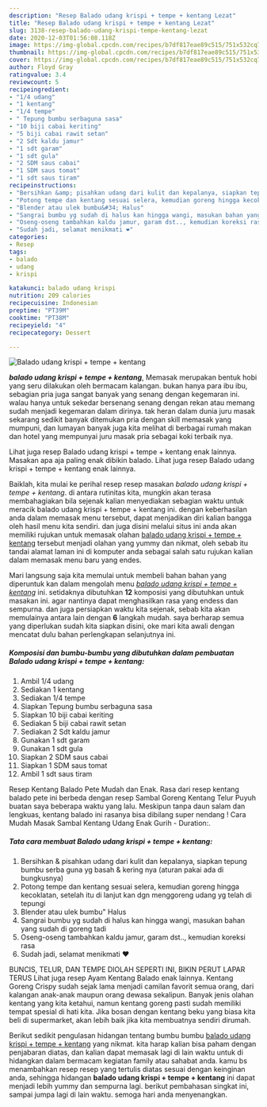 ```yaml
---
description: "Resep Balado udang krispi + tempe + kentang Lezat"
title: "Resep Balado udang krispi + tempe + kentang Lezat"
slug: 3138-resep-balado-udang-krispi-tempe-kentang-lezat
date: 2020-12-03T01:56:08.118Z
image: https://img-global.cpcdn.com/recipes/b7df817eae89c515/751x532cq70/balado-udang-krispi-tempe-kentang-foto-resep-utama.jpg
thumbnail: https://img-global.cpcdn.com/recipes/b7df817eae89c515/751x532cq70/balado-udang-krispi-tempe-kentang-foto-resep-utama.jpg
cover: https://img-global.cpcdn.com/recipes/b7df817eae89c515/751x532cq70/balado-udang-krispi-tempe-kentang-foto-resep-utama.jpg
author: Floyd Gray
ratingvalue: 3.4
reviewcount: 5
recipeingredient:
- "1/4 udang"
- "1 kentang"
- "1/4 tempe"
- " Tepung bumbu serbaguna sasa"
- "10 biji cabai keriting"
- "5 biji cabai rawit setan"
- "2 Sdt kaldu jamur"
- "1 sdt garam"
- "1 sdt gula"
- "2 SDM saus cabai"
- "1 SDM saus tomat"
- "1 sdt saus tiram"
recipeinstructions:
- "Bersihkan &amp; pisahkan udang dari kulit dan kepalanya, siapkan tepung bumbu serba guna yg basah &amp; kering nya (aturan pakai ada di bungkusnya)"
- "Potong tempe dan kentang sesuai selera, kemudian goreng hingga kecoklatan, setelah itu di lanjut kan dgn menggoreng udang yg telah di tepungi"
- "Blender atau ulek bumbu&#34; Halus"
- "Sangrai bumbu yg sudah di halus kan hingga wangi, masukan bahan yang sudah di goreng tadi"
- "Oseng-oseng tambahkan kaldu jamur, garam dst.., kemudian koreksi rasa"
- "Sudah jadi, selamat menikmati ❤"
categories:
- Resep
tags:
- balado
- udang
- krispi

katakunci: balado udang krispi 
nutrition: 209 calories
recipecuisine: Indonesian
preptime: "PT39M"
cooktime: "PT38M"
recipeyield: "4"
recipecategory: Dessert

---
```



![Balado udang krispi + tempe + kentang](https://img-global.cpcdn.com/recipes/b7df817eae89c515/751x532cq70/balado-udang-krispi-tempe-kentang-foto-resep-utama.jpg)

<b><i>balado udang krispi + tempe + kentang</i></b>, Memasak merupakan bentuk hobi yang seru dilakukan oleh bermacam kalangan. bukan hanya para ibu ibu, sebagian pria juga sangat banyak yang senang dengan kegemaran ini. walau hanya untuk sekedar bersenang senang dengan rekan atau memang sudah menjadi kegemaran dalam dirinya. tak heran dalam dunia juru masak sekarang sedikit banyak ditemukan pria dengan skill memasak yang mumpuni, dan lumayan banyak juga kita melihat di berbagai rumah makan dan hotel yang mempunyai juru masak pria sebagai koki terbaik nya.

Lihat juga resep Balado udang krispi + tempe + kentang enak lainnya. Masakan apa aja paling enak dibikin balado. Lihat juga resep Balado udang krispi + tempe + kentang enak lainnya.

Baiklah, kita mulai ke perihal resep resep masakan <i>balado udang krispi + tempe + kentang</i>. di antara rutinitas kita, mungkin akan terasa membahagiakan bila sejenak kalian menyediakan sebagian waktu untuk meracik balado udang krispi + tempe + kentang ini. dengan keberhasilan anda dalam memasak menu tersebut, dapat menjadikan diri kalian bangga oleh hasil menu kita sendiri. dan juga disini melalui situs ini anda akan memiliki rujukan untuk memasak olahan <u>balado udang krispi + tempe + kentang</u> tersebut menjadi olahan yang yummy dan nikmat, oleh sebab itu tandai alamat laman ini di komputer anda sebagai salah satu rujukan kalian dalam memasak menu baru yang endes.


Mari langsung saja kita memulai untuk membeli bahan bahan yang diperuntuk kan dalam mengolah menu <u><i>balado udang krispi + tempe + kentang</i></u> ini. setidaknya dibutuhkan <b>12</b> komposisi yang dibutuhkan untuk masakan ini. agar nantinya dapat menghasilkan rasa yang endess dan sempurna. dan juga persiapkan waktu kita sejenak, sebab kita akan memulainya antara lain dengan <b>6</b> langkah mudah. saya berharap semua yang diperlukan sudah kita siapkan disini, oke mari kita awali dengan mencatat dulu bahan perlengkapan selanjutnya ini.

<!--inarticleads1-->

##### Komposisi dan bumbu-bumbu yang dibutuhkan dalam pembuatan Balado udang krispi + tempe + kentang:

1. Ambil 1/4 udang
1. Sediakan 1 kentang
1. Sediakan 1/4 tempe
1. Siapkan  Tepung bumbu serbaguna sasa
1. Siapkan 10 biji cabai keriting
1. Sediakan 5 biji cabai rawit setan
1. Sediakan 2 Sdt kaldu jamur
1. Gunakan 1 sdt garam
1. Gunakan 1 sdt gula
1. Siapkan 2 SDM saus cabai
1. Siapkan 1 SDM saus tomat
1. Ambil 1 sdt saus tiram


Resep Kentang Balado Pete Mudah dan Enak. Rasa dari resep kentang balado pete ini berbeda dengan resep Sambal Goreng Kentang Telur Puyuh buatan saya beberapa waktu yang lalu. Meskipun tanpa daun salam dan lengkuas, kentang balado ini rasanya bisa dibilang super nendang ! Cara Mudah Masak Sambal Kentang Udang Enak Gurih - Duration:. 

<!--inarticleads2-->

##### Tata cara membuat Balado udang krispi + tempe + kentang:

1. Bersihkan &amp; pisahkan udang dari kulit dan kepalanya, siapkan tepung bumbu serba guna yg basah &amp; kering nya (aturan pakai ada di bungkusnya)
1. Potong tempe dan kentang sesuai selera, kemudian goreng hingga kecoklatan, setelah itu di lanjut kan dgn menggoreng udang yg telah di tepungi
1. Blender atau ulek bumbu&#34; Halus
1. Sangrai bumbu yg sudah di halus kan hingga wangi, masukan bahan yang sudah di goreng tadi
1. Oseng-oseng tambahkan kaldu jamur, garam dst.., kemudian koreksi rasa
1. Sudah jadi, selamat menikmati ❤


BUNCIS, TELUR, DAN TEMPE DIOLAH SEPERTI INI, BIKIN PERUT LAPAR TERUS Lihat juga resep Ayam Kentang Balado enak lainnya. Kentang Goreng Crispy sudah sejak lama menjadi camilan favorit semua orang, dari kalangan anak-anak maupun orang dewasa sekalipun. Banyak jenis olahan kentang yang kita ketahui, namun kentang goreng pasti sudah memiliki tempat spesial di hati kita. Jika bosan dengan kentang beku yang biasa kita beli di supermarket, akan lebih baik jika kita membuatnya sendiri dirumah. 

Berikut sedikit pengulasan hidangan tentang bumbu bumbu <u>balado udang krispi + tempe + kentang</u> yang nikmat. kita harap kalian bisa paham dengan penjabaran diatas, dan kalian dapat memasak lagi di lain waktu untuk di hidangkan dalam bermacam kegiatan family atau sahabat anda. kamu bs menambahkan resep resep yang tertulis diatas sesuai dengan keinginan anda, sehingga hidangan <b>balado udang krispi + tempe + kentang</b> ini dapat menjadi lebih yummy dan sempurna lagi. berikut pembahasan singkat ini, sampai jumpa lagi di lain waktu. semoga hari anda menyenangkan.
